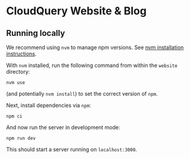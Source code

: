 # CloudQuery Website & Blog

## Running locally

We recommend using `nvm` to manage npm versions. See [nvm installation instructions](https://github.com/nvm-sh/nvm#installing-and-updating).

With `nvm` installed, run the following command from within the `website` directory:

```shell
nvm use
```

(and potentially `nvm install`) to set the correct version of `npm`.

Next, install dependencies via `npm`:

```shell
npm ci
```

And now run the server in development mode:

```shell
npm run dev
```

This should start a server running on `localhost:3000`.